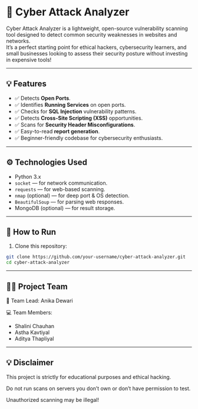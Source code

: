 # 🔐 Cyber Attack Analyzer

Cyber Attack Analyzer is a lightweight, open-source vulnerability scanning tool designed to detect common security weaknesses in websites and networks.\
It’s a perfect starting point for ethical hackers, cybersecurity learners, and small businesses looking to assess their security posture without investing in expensive tools!

---

## 💡 Features

- ✅ Detects **Open Ports**.
- ✅ Identifies **Running Services** on open ports.
- ✅ Checks for **SQL Injection** vulnerability patterns.
- ✅ Detects **Cross-Site Scripting (XSS)** opportunities.
- ✅ Scans for **Security Header Misconfigurations**.
- ✅ Easy-to-read **report generation**.
- ✅ Beginner-friendly codebase for cybersecurity enthusiasts.

---

## ⚙️ Technologies Used

- Python 3.x
- `socket` — for network communication.
- `requests` — for web-based scanning.
- `nmap` (optional) — for deep port & OS detection.
- `BeautifulSoup` — for parsing web responses.
- MongoDB (optional) — for result storage.

---

## 🚀 How to Run

1. Clone this repository:

```bash
git clone https://github.com/your-username/cyber-attack-analyzer.git
cd cyber-attack-analyzer
```

---

## 🧑‍💻 Project Team

👑 Team Lead: Anika Dewari

💻 Team Members:

- Shalini Chauhan
- Astha Kavtiyal
- Aditya Thapliyal

---

## 💡 Disclaimer

This project is strictly for educational purposes and ethical hacking.

Do not run scans on servers you don’t own or don’t have permission to test.

Unauthorized scanning may be illegal!



